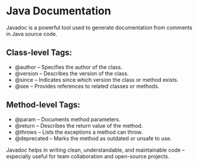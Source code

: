 # Java Documentation

Javadoc is a powerful tool used to generate documentation from comments in Java source code.

## Class-level Tags:
- @author – Specifies the author of the class.
- @version – Describes the version of the class.
- @since – Indicates since which version the class or method exists.
- @see – Provides references to related classes or methods.

## Method-level Tags:
- @param – Documents method parameters.
- @return – Describes the return value of the method.
- @throws – Lists the exceptions a method can throw.
- @deprecated – Marks the method as outdated or unsafe to use.

Javadoc helps in writing clean, understandable, and maintainable code – especially useful for team collaboration and open-source projects.
